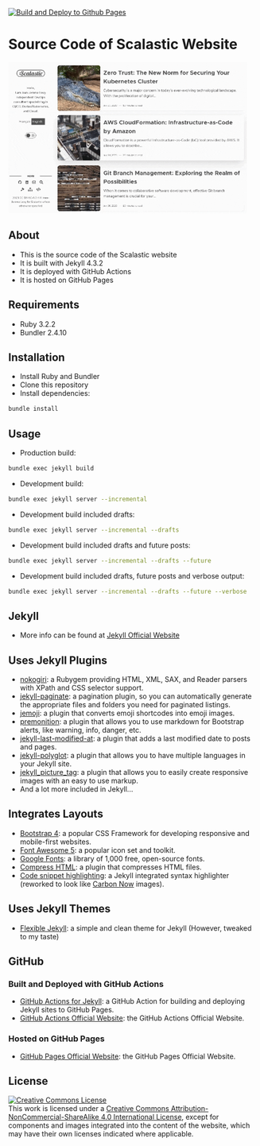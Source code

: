 [![Build and Deploy to Github Pages](https://github.com/scalastic/scalastic.github.io/actions/workflows/build-jekyll.yml/badge.svg)](https://github.com/scalastic/scalastic.github.io/actions/workflows/build-jekyll.yml)

# Source Code of Scalastic Website

<a href="https://scalastic.io/en">![](assets/img/scalastic_home.gif)</a>

## About

- This is the source code of the Scalastic website
- It is built with Jekyll 4.3.2
- It is deployed with GitHub Actions
- It is hosted on GitHub Pages

## Requirements

- Ruby 3.2.2
- Bundler 2.4.10

## Installation

- Install Ruby and Bundler
- Clone this repository
- Install dependencies:

```bash
bundle install
```

## Usage

- Production build:

```bash
bundle exec jekyll build
```

- Development build:

```bash
bundle exec jekyll server --incremental
```

- Development build included drafts:

```bash
bundle exec jekyll server --incremental --drafts
```

- Development build included drafts and future posts:

```bash
bundle exec jekyll server --incremental --drafts --future
```

- Development build included drafts, future posts and verbose output:

```bash
bundle exec jekyll server --incremental --drafts --future --verbose
```

## Jekyll

- More info can be found at [Jekyll Official Website](https://jekyllrb.com)

## Uses Jekyll Plugins

- [nokogiri](https://nokogiri.org): a Rubygem providing HTML, XML, SAX, and Reader parsers with XPath and CSS selector support.
- [jekyll-paginate](https://jekyllrb.com/docs/pagination/): a pagination plugin, so you can automatically generate the appropriate files and folders you need for paginated listings.
- [jemoji](https://github.com/jekyll/jemoji): a plugin that converts emoji shortcodes into emoji images.
- [premonition](https://github.com/lazee/premonition): a plugin that allows you to use markdown for Bootstrap alerts, like warning, info, danger, etc.
- [jekyll-last-modified-at](https://github.com/gjtorikian/jekyll-last-modified-at): a plugin that adds a last modified date to posts and pages.
- [jekyll-polyglot](https://github.com/untra/polyglot): a plugin that allows you to have multiple languages in your Jekyll site.
- [jekyll_picture_tag](https://github.com/rbuchberger/jekyll_picture_tag): a plugin that allows you to easily create responsive images with an easy to use markup.
- And a lot more included in Jekyll...

## Integrates Layouts

- [Bootstrap 4](https://getbootstrap.com/docs/4.6/getting-started/introduction/): a popular CSS Framework for developing responsive and mobile-first websites.
- [Font Awesome 5](https://fontawesome.com/v5.15/how-to-use/on-the-web/setup/using-package-managers): a popular icon set and toolkit.
- [Google Fonts](https://fonts.google.com): a library of 1,000 free, open-source fonts.
- [Compress HTML](https://github.com/penibelst/jekyll-compress-html): a plugin that compresses HTML files.
- [Code snippet highlighting](https://jekyllrb.com/docs/liquid/tags/#code-snippet-highlighting): a Jekyll integrated syntax highlighter (reworked to look like [Carbon Now](https://carbon.now.sh/) images).

## Uses Jekyll Themes

- [Flexible Jekyll](https://github.com/artemsheludko/flexible-jekyll): a simple and clean theme for Jekyll (However, tweaked to my taste)

## GitHub

### Built and Deployed with GitHub Actions

- [GitHub Actions for Jekyll](https://github.com/jeffreytse/jekyll-deploy-action): a GitHub Action for building and deploying Jekyll sites to GitHub Pages.
- [GitHub Actions Official Website](https://docs.github.com/en/actions): the GitHub Actions Official Website.

### Hosted on GitHub Pages

- [GitHub Pages Official Website](https://pages.github.com): the GitHub Pages Official Website.

## License

<a rel="license" href="https://creativecommons.org/licenses/by-nc-nd/4.0/"><img alt="Creative Commons License" style="border-width:0" src="https://i.creativecommons.org/l/by-nc-sa/4.0/88x31.png" /></a><br />This work is licensed under a <a rel="license" href="http://creativecommons.org/licenses/by-nc-sa/4.0/">Creative Commons Attribution-NonCommercial-ShareAlike 4.0 International License</a>, except for components and images integrated into the content of the website, which may have their own licenses indicated where applicable.